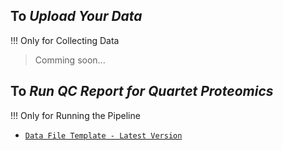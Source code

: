 ## To ***Upload Your Data***
!!! Only for Collecting Data
> Comming soon...

## To ***Run QC Report for Quartet Proteomics***
!!! Only for Running the Pipeline
- [`Data File Template - Latest Version`](/assets/templates/proteomics_pipeline_data_template.csv)
